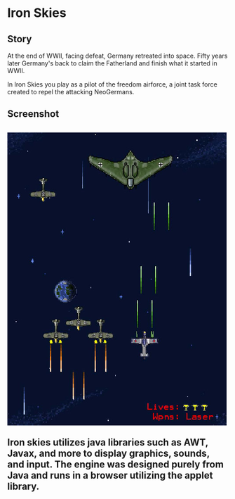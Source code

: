 <h1> Iron Skies </h1>
    

<h2> Story </h2>
<p> At the end of WWII, facing defeat, Germany retreated into space. Fifty years later Germany's back to claim the Fatherland and finish what it started in WWII.

In Iron Skies you play as a pilot of the freedom airforce, a joint task force created to repel the attacking NeoGermans. </P>

<h2> Screenshot <h2>

<img src="assets/IronSkiesmock.jpg" >


<p> Iron skies utilizes java libraries such as AWT, Javax, and more to display graphics, sounds, and input. 
The engine was designed purely from Java and runs in a browser utilizing the applet library. <p>
